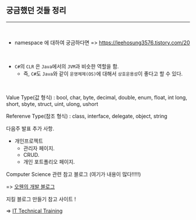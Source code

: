 ## 궁금했던 것들 정리 
----

<br />

- namespace 에 대하여 궁금하다면 => https://leehosung3576.tistory.com/20

<br />

- `C#`의 `CLR` 은 `Java`에서의 `JVM`과 비슷한 역할을 함.
    - 즉, `C#`도 `Java`와 같이 `운영체제(OS)`에 대해서 `상호운용성`이 좋다고 할 수 있다.

<br />


Value Type(값 형식) : bool, char, byte, decimal, double, enum, float, int long, short, sbyte, struct, uint, ulong, ushort

Referenve Type(참조 형식) : class, interface, delegate, object, string

다음주 발표 추가 사항.

- 개인프로젝트
  - 관리자 페이지.
  - CRUD.
  - 개인 포트폴리오 페이지.



Computer Science 관련 참고 블로그 (여기가 내용이 많다!!!!!)

=> [오웬의 개발 블로그](https://devowen.com/)


지킬 블로그 만들기 참고 사이트 ! 

=> [IT Technical Training](https://moon9342.github.io/jekyll-struct)